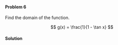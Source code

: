<div class="alert alert-warning" role="alert">
<h4 class="alert-heading">Problem 6</h4>

Find the domain of the function.

$$
g(x) = \frac{1}{1 - \tan x}
$$

</div>

<div class="alert alert-success" role="alert">
<h4 class="alert-heading">Solution</h4>



</div>

